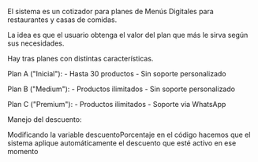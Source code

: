 El sistema es un cotizador para planes de 
Menús Digitales para restaurantes y casas de comidas.

La idea es que el usuario obtenga el valor del plan que
más le sirva según sus necesidades.

Hay tras planes con distintas características.

Plan A ("Inicial"):
    - Hasta 30 productos
    - Sin soporte personalizado

Plan B ("Medium"): 
    - Productos ilimitados
    - Sin soporte personalizado

Plan C ("Premium"):
    - Productos ilimitados
    - Soporte via WhatsApp 




Manejo del descuento:

Modificando la variable descuentoPorcentaje en el código
hacemos que el sistema aplique automáticamente el descuento
que esté activo en ese momento 
